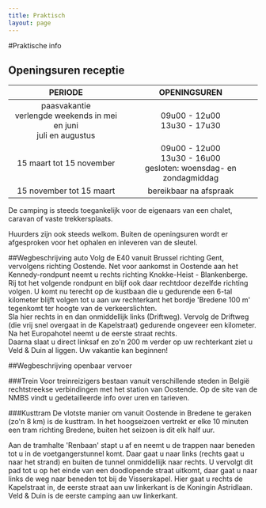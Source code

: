 ```yaml
---
title: Praktisch
layout: page
---
```



#Praktische info


## Openingsuren receptie

PERIODE                         | OPENINGSUREN       | 
:------------------------------:|:-----------:|
paasvakantie<br>verlengde weekends in mei en juni<br>juli en augustus               |09u00 - 12u00<br>13u30 - 17u30
15 maart tot 15 november        |09u00 - 12u00<br>13u30 - 16u00<br>gesloten: woensdag- en zondagmiddag
15 november tot 15 maart        |bereikbaar na afspraak       


De camping is steeds toegankelijk voor de eigenaars van een chalet, 
caravan of vaste trekkersplaats.

Huurders zijn ook steeds welkom. Buiten de openingsuren wordt er afgesproken voor het ophalen en inleveren van de sleutel.


##Wegbeschrijving auto
Volg de E40 vanuit Brussel richting Gent, vervolgens richting Oostende. Net voor aankomst in Oostende aan het Kennedy-rondpunt neemt u rechts richting Knokke-Heist - Blankenberge.<br>
Rij tot het volgende rondpunt en blijf ook daar rechtdoor dezelfde richting volgen. U komt nu terecht op de kustbaan die u gedurende een 6-tal kilometer blijft volgen tot u aan uw rechterkant het bordje 'Bredene 100 m' tegenkomt ter hoogte van de verkeerslichten.<br> 
Sla hier rechts in en dan onmiddellijk links (Driftweg). Vervolg de Driftweg (die vrij snel overgaat in de Kapelstraat) gedurende ongeveer een kilometer. Na het Europahotel neemt u de eerste straat rechts.<br>
Daarna slaat u direct linksaf en zo'n 200 m verder op uw rechterkant ziet u Veld & Duin al liggen. Uw vakantie kan beginnen!

##Wegbeschrijving openbaar vervoer


###Trein
Voor treinreizigers bestaan vanuit verschillende steden in België rechtstreekse verbindingen met het station van Oostende. Op de site van de NMBS vindt u gedetailleerde info over uren en tarieven.

###Kusttram
De vlotste manier om vanuit Oostende in Bredene te geraken (zo'n 8 km) is de kusttram. In het hoogseizoen vertrekt er elke 10 minuten een tram richting Bredene, buiten het seizoen is dit elk half uur.<br>

Aan de tramhalte 'Renbaan' stapt u af en neemt u de trappen naar beneden tot u in de voetgangerstunnel komt. Daar gaat u naar links (rechts gaat u naar het strand) en buiten de tunnel onmiddellijk naar rechts. U vervolgt dit pad tot u op het einde van een doodlopende straat uitkomt, daar gaat u naar links de weg naar beneden tot bij de Visserskapel. Hier gaat u rechts de Kapelstraat in, de eerste straat aan uw linkerkant is de Koningin Astridlaan. Veld & Duin is de eerste camping aan uw linkerkant.


